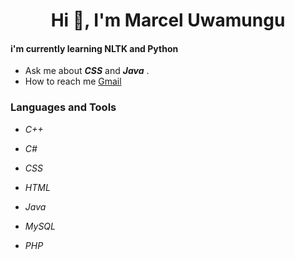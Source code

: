 <h1 align="center">Hi 👋, I'm Marcel Uwamungu</h1>
<h4>i'm currently learning <bold>NLTK and Python</bold></h4>

-  Ask me about _**CSS**_ and _**Java**_ .
-  How to reach me [Gmail](uwamungumarcel@gmail.com)

<h3>Languages and Tools</h3>

 - _C++_
 
 - _C#_
   
 - _CSS_
   
 - _HTML_
   
 - _Java_
   
 - _MySQL_
   
 - _PHP_


